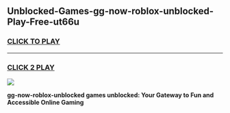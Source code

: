
## Unblocked-Games-gg-now-roblox-unblocked-Play-Free-ut66u
<h3>
<a href="https://premium76.site?title=gg-now-roblox-unblocked&ref=21A">CLICK TO PLAY</a></h3>
<hr>

<h3>
<a href="https://premium76.site?title=gg-now-roblox-unblocked&ref=21A">CLICK 2 PLAY</a>
  
</h3>

<a href="https://premium76.site?title=gg-now-roblox-unblocked&ref=21A"><img src="https://clearcache.store/games.png"></a>


**gg-now-roblox-unblocked games unblocked: Your Gateway to Fun and Accessible Online Gaming**
